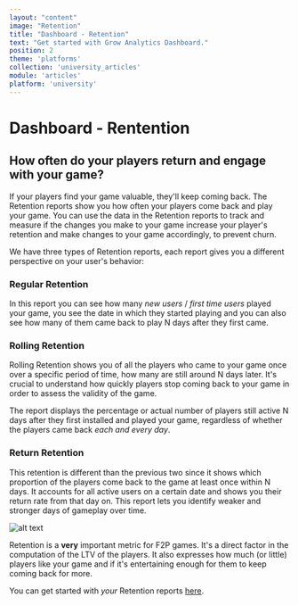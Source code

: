 ```yaml
---
layout: "content"
image: "Retention"
title: "Dashboard - Retention"
text: "Get started with Grow Analytics Dashboard."
position: 2
theme: 'platforms'
collection: 'university_articles'
module: 'articles'
platform: 'university'
---
```


# Dashboard - Rentention

## How often do your players return and engage with your game?

If your players find your game valuable, they'll keep coming back. The Retention reports show you how often your players come back and play your game. You can use the data in the Retention reports to track and measure if the changes you make to your game increase your player's retention and make changes to your game accordingly, to prevent churn.

We have three types of Retention reports, each report gives you a different perspective on your user's behavior:

### Regular Retention
In this report you can see how many *new users* / *first time users* played your game, you see the date in which they started playing and you can also see how many of them came back to play N days after they first came.

### Rolling Retention
Rolling Retention shows you of all the players who came to your game once over a specific period of time, how many are still around N days later. It's crucial to understand how quickly players stop coming back to your game in order to assess the validity of the game.

The report displays the percentage or actual number of players still active N days after they first installed and played your game, regardless of whether the players came back *each and every day*.

### Return Retention
This retention is different than the previous two since it shows which proportion of the players come back to the game at least once within N days.
It accounts for all active users on a certain date and shows you their return rate from that day on. This report lets you identify weaker and stronger days of gameplay over time.

![alt text](/img/docs/university/15_Grow_Retention.png "Retention Section")

Retention is a **very** important metric for F2P games. It's a direct factor in the computation of the LTV of the players. It also expresses how much (or little) players like your game and if it's entertaining enough for them to keep coming back for more.

You can get started with *your* Retention reports [here](http://dashboard.soom.la/).
